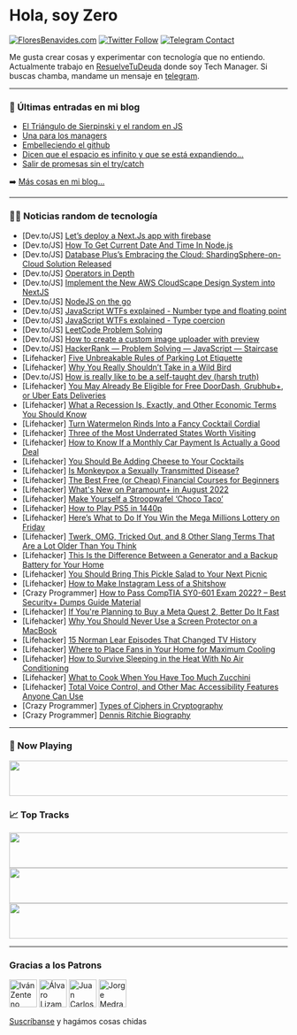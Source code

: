 # Hola, soy Zero

[![FloresBenavides.com](https://img.shields.io/website?down_message=oops&label=MiBlog&style=for-the-badge&up_message=online&url=https%3A%2F%2Ffloresbenavides.com)](https://floresbenavides.com) [![Twitter Follow](https://img.shields.io/twitter/follow/ZeroDragon?color=%231DA1F2&label=Follow&logo=twitter&logoColor=ffffff&style=for-the-badge)](https://twitter.com/zerodragon) [![Telegram Contact](https://img.shields.io/badge/escr%C3%ADbeme-ZeroDragon-%2326A5E4?style=for-the-badge&logo=telegram)](https://t.me/zerodragon)

Me gusta crear cosas y experimentar con tecnología que no entiendo.
Actualmente trabajo en [ResuelveTuDeuda](http://github.com/resuelve) donde soy Tech Manager.
Si buscas chamba, mandame un mensaje en [telegram](https://t.me/zerodragon).

---

### 📕 Últimas entradas en mi blog
<!-- BLOG-POST-LIST:START -->
- [El Triángulo de Sierpinski y el random en JS](https://floresbenavides.com/el-triangulo-de-sierpinski-y-el-random-en-js/)
- [Una para los managers](https://floresbenavides.com/una-para-los-managers/)
- [Embelleciendo el github](https://floresbenavides.com/embelleciendo-el-github/)
- [Dicen que el espacio es infinito y que se está expandiendo…](https://floresbenavides.com/dicen-que-el-espacio-es-infinito-y-que-se-esta-expandiendo/)
- [Salir de promesas sin el try/catch](https://floresbenavides.com/salir-de-promesas-sin-el-try-catch/)
<!-- BLOG-POST-LIST:END -->

➡️ [Más cosas en mi blog...](https://floresbenavides.com)

---

### 👨‍💻 Noticias random de tecnología
<!-- TECH-POSTS:START -->
- [Dev.to/JS] [Let’s deploy a Next.Js app with firebase](https://dev.to/pruthvidarji1993/lets-deploy-a-nextjs-app-with-firebase-1g0d)
- [Dev.to/JS] [How To Get Current Date And Time In Node.js](https://dev.to/techsolutionstuff/how-to-get-current-date-and-time-in-nodejs-4jm)
- [Dev.to/JS] [Database Plus’s Embracing the Cloud: ShardingSphere-on-Cloud Solution Released](https://dev.to/apache_shardingsphere/database-pluss-embracing-the-cloud-shardingsphere-on-cloud-solution-released-28o1)
- [Dev.to/JS] [Operators in Depth](https://dev.to/saoud/operators-in-depth-3cgo)
- [Dev.to/JS] [Implement the New AWS CloudScape Design System into NextJS](https://dev.to/ajstacy/implement-the-new-aws-cloudscape-design-system-into-nextjs-2k50)
- [Dev.to/JS] [NodeJS on the go](https://dev.to/retr0ville/nodejs-on-the-go-291l)
- [Dev.to/JS] [JavaScript WTFs explained - Number type and floating point](https://dev.to/tchaflich/javascript-wtfs-explained-number-type-and-floating-point-2130)
- [Dev.to/JS] [JavaScript WTFs explained - Type coercion](https://dev.to/tchaflich/javascript-wtfs-explained-type-coercion-4i8o)
- [Dev.to/JS] [LeetCode Problem Solving](https://dev.to/mahamud751/leetcode-problem-solving-d4e)
- [Dev.to/JS] [How to create a custom image uploader with preview](https://dev.to/jaymeeu/how-to-create-a-custom-image-uploader-with-image-preview-36lb)
- [Dev.to/JS] [HackerRank — Problem Solving — JavaScript — Staircase](https://dev.to/abusalehfaysal/hackerrank-problem-solving-javascript-staircase-3k66)
- [Lifehacker] [Five Unbreakable Rules of Parking Lot Etiquette](https://lifehacker.com/five-unbreakable-rules-of-parking-lot-etiquette-1849344786)
- [Lifehacker] [Why You Really Shouldn’t Take in a Wild Bird](https://lifehacker.com/why-you-really-shouldn-t-take-in-a-wild-bird-1849344186)
- [Dev.to/JS] [How is really like to be a self-taught dev &lpar;harsh truth&rpar;](https://dev.to/mariolemus/how-is-really-like-to-be-a-self-taught-dev-131l)
- [Lifehacker] [You May Already Be Eligible for Free DoorDash, Grubhub+, or Uber Eats Deliveries](https://lifehacker.com/you-may-already-be-eligible-for-free-doordash-grubhub-1849344178)
- [Lifehacker] [What a Recession Is, Exactly, and Other Economic Terms You Should Know](https://lifehacker.com/what-a-recession-is-exactly-and-other-economic-terms-1849343863)
- [Lifehacker] [Turn Watermelon Rinds Into a Fancy Cocktail Cordial](https://lifehacker.com/turn-watermelon-rinds-into-a-fancy-cocktail-cordial-1849343995)
- [Lifehacker] [Three of the Most Underrated States Worth Visiting](https://lifehacker.com/three-of-the-most-underrated-states-worth-visiting-1849343869)
- [Lifehacker] [How to Know If a Monthly Car Payment Is Actually a Good Deal](https://lifehacker.com/how-to-know-if-a-monthly-car-payment-is-actually-a-good-1849343679)
- [Lifehacker] [You Should Be Adding Cheese to Your Cocktails](https://lifehacker.com/you-should-be-adding-cheese-to-your-cocktails-1849343675)
- [Lifehacker] [Is Monkeypox a Sexually Transmitted Disease?](https://lifehacker.com/is-monkeypox-a-sexually-transmitted-disease-1849343210)
- [Lifehacker] [The Best Free &lpar;or Cheap&rpar; Financial Courses for Beginners](https://lifehacker.com/the-best-free-or-cheap-financial-courses-for-beginner-1849342702)
- [Lifehacker] [What&#39;s New on Paramount+ in August 2022](https://lifehacker.com/whats-new-on-paramount-in-august-2022-1849342507)
- [Lifehacker] [Make Yourself a Stroopwafel ‘Choco Taco’](https://lifehacker.com/make-yourself-a-stroopwafel-choco-taco-1849342317)
- [Lifehacker] [How to Play PS5 in 1440p](https://lifehacker.com/how-to-play-ps5-in-1440p-1849342187)
- [Lifehacker] [Here’s What to Do If You Win the Mega Millions Lottery on Friday](https://lifehacker.com/here-s-what-to-do-if-you-win-the-mega-millions-lottery-1849342195)
- [Lifehacker] [Twerk, OMG, Tricked Out, and 8 Other Slang Terms That Are a Lot Older Than You Think](https://lifehacker.com/twerk-omg-tricked-out-and-8-other-slang-terms-that-a-1849341103)
- [Lifehacker] [This Is the Difference Between a Generator and a Backup Battery for Your Home](https://lifehacker.com/this-is-the-difference-between-a-generator-and-a-backup-1849341165)
- [Lifehacker] [You Should Bring This Pickle Salad to Your Next Picnic](https://lifehacker.com/you-should-bring-this-pickle-salad-to-your-next-picnic-1849339997)
- [Lifehacker] [How to Make Instagram Less of a Shitshow](https://lifehacker.com/how-to-make-instagram-less-of-a-shitshow-1849339324)
- [Crazy Programmer] [How to Pass CompTIA SY0-601 Exam 2022? – Best Security+ Dumps Guide Material](https://www.thecrazyprogrammer.com/2022/07/how-to-pass-comptia-sy0-601-exam-2022.html)
- [Lifehacker] [If You&#39;re Planning to Buy a Meta Quest 2, Better Do It Fast](https://lifehacker.com/if-youre-planning-to-buy-a-meta-quest-2-better-do-it-f-1849338662)
- [Lifehacker] [Why You Should Never Use a Screen Protector on a MacBook](https://lifehacker.com/why-you-should-never-use-a-screen-protector-on-a-macboo-1849338523)
- [Lifehacker] [15 Norman Lear Episodes That Changed TV History](https://lifehacker.com/15-norman-lear-episodes-that-changed-tv-history-1849337456)
- [Lifehacker] [Where to Place Fans in Your Home for Maximum Cooling](https://lifehacker.com/where-to-place-fans-in-your-home-for-maximum-cooling-1849338791)
- [Lifehacker] [How to Survive Sleeping in the Heat With No Air Conditioning](https://lifehacker.com/how-to-survive-sleeping-in-the-heat-with-no-air-conditi-1849338591)
- [Lifehacker] [What to Cook When You Have Too Much Zucchini](https://lifehacker.com/what-to-cook-when-you-have-too-much-zucchini-1849338829)
- [Lifehacker] [Total Voice Control, and Other Mac Accessibility Features Anyone Can Use](https://lifehacker.com/total-voice-control-and-other-mac-accessibility-featur-1849337914)
- [Crazy Programmer] [Types of Ciphers in Cryptography](https://www.thecrazyprogrammer.com/2022/07/types-of-ciphers-in-cryptography.html)
- [Crazy Programmer] [Dennis Ritchie Biography](https://www.thecrazyprogrammer.com/2022/07/dennis-ritchie-biography.html)<!-- TECH-POSTS:END -->

---

### 🎵 Now Playing
<a href="https://spotify-now-playing-dun.vercel.app/now-playing?open"><img src="https://spotify-now-playing-dun.vercel.app/now-playing" width="540" height="64"></a>

### 📈 Top Tracks
<a href="https://spotify-now-playing-dun.vercel.app/top-tracks?i=1&open"><img src="https://spotify-now-playing-dun.vercel.app/top-tracks?i=1" width="540" height="64"></a>
<a href="https://spotify-now-playing-dun.vercel.app/top-tracks?i=2&open"><img src="https://spotify-now-playing-dun.vercel.app/top-tracks?i=2" width="540" height="64"></a>
<a href="https://spotify-now-playing-dun.vercel.app/top-tracks?i=3&open"><img src="https://spotify-now-playing-dun.vercel.app/top-tracks?i=3" width="540" height="64"></a>

---

### Gracias a los Patrons
[<img src="https://avatars.githubusercontent.com/u/243380?v=4" alt="Iván Zenteno" width="50px">](https://github.com/k001) [<img src="https://avatars.githubusercontent.com/u/19955639?v=4" alt="Álvaro Lizama" width="50px">](https://github.com/alvarolizama) [<img src="https://avatars.githubusercontent.com/u/2718753?v=4" alt="Juan Carlos Ruiz" width="50px">](https://github.com/JuanCrg90) [<img src="https://avatars.githubusercontent.com/u/37025?v=4" alt="Jorge Medrano" width="50px">](https://github.com/h1pp1e) 

[Suscríbanse](https://www.patreon.com/zerodragon) y hagámos cosas chidas
